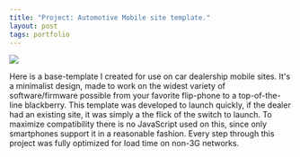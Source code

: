 ```yaml
---
title: "Project: Automotive Mobile site template."
layout: post
tags: portfolio
---
```


![](http://i.imgur.com/RZ5ljU2.jpg)


Here is a base-template I created for use on car dealership mobile sites. It's a
minimalist design, made to work on the widest variety of software/firmware
possible from your favorite flip-phone to a top-of-the-line blackberry. This template was developed to launch quickly, if the dealer had an
existing site, it was simply a the flick of the switch to launch. To maximize
compatibility there is no JavaScript used on this, since only 
smartphones support it in a reasonable fashion. Every step through this project was fully optimized
for load time on non-3G networks. 
